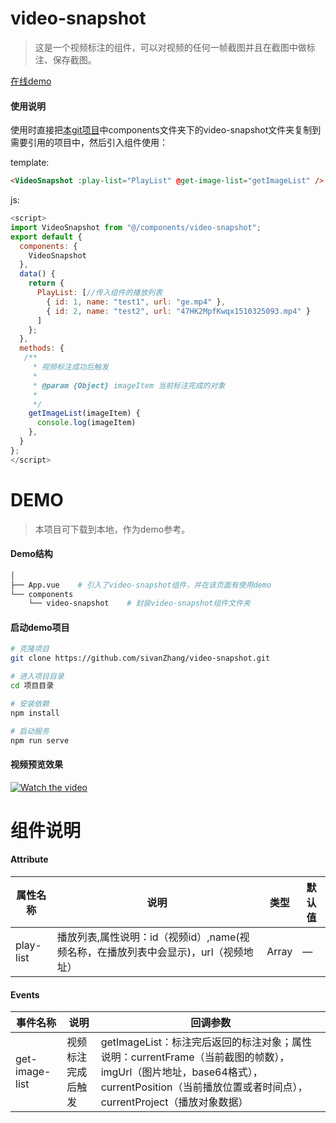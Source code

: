 # video-snapshot

> 这是一个视频标注的组件，可以对视频的任何一帧截图并且在截图中做标注、保存截图。

[在线demo](https://www.chidict.com/demos/video/)
#### 使用说明
   使用时直接把[本git项目](https://github.com/sivanZhang/video-snapshot)中components文件夹下的video-snapshot文件夹复制到需要引用的项目中，然后引入组件使用：


template:
```html
<VideoSnapshot :play-list="PlayList" @get-image-list="getImageList" />
```
js:
```js
<script>
import VideoSnapshot from "@/components/video-snapshot";
export default {
  components: {
    VideoSnapshot
  },
  data() {
    return {
      PlayList: [//传入组件的播放列表
        { id: 1, name: "test1", url: "ge.mp4" },
        { id: 2, name: "test2", url: "47HK2MpfKwqx1510325093.mp4" }
      ]
    };
  },
  methods: {
   /**
     * 视频标注成功后触发
     *
     * @param {Object} imageItem 当前标注完成的对象
     *
     */
    getImageList(imageItem) {
      console.log(imageItem)
    },
  }
};
</script>
```

# DEMO
> 本项目可下载到本地，作为demo参考。
#### Demo结构

``` bash
│ 
├── App.vue    # 引入了video-snapshot组件，并在该页面有使用demo
└── components
    └── video-snapshot    # 封装video-snapshot组件文件夹
```
#### 启动demo项目

```bash
# 克隆项目
git clone https://github.com/sivanZhang/video-snapshot.git

# 进入项目目录
cd 项目目录

# 安装依赖
npm install

# 启动服务
npm run serve
```
#### 视频预览效果
[![Watch the video](https://zjwvedio.oss-cn-beijing.aliyuncs.com/11.png)](https://zjwvedio.oss-cn-beijing.aliyuncs.com/table.mp4)

# 组件说明

####  Attribute


| 属性名称 | 说明 | 类型 | 默认值 |
| --------- | --------- | --------- | --------- |
| play-list| 播放列表,属性说明：id（视频id）,name(视频名称，在播放列表中会显示)，url（视频地址）| Array| — |



####  Events


| 事件名称 | 说明 | 回调参数 |
| --------- | --------- | --------- | 
| get-image-list| 视频标注完成后触发| getImageList：标注完后返回的标注对象；属性说明：currentFrame（当前截图的帧数），imgUrl（图片地址，base64格式），currentPosition（当前播放位置或者时间点），currentProject（播放对象数据）|
